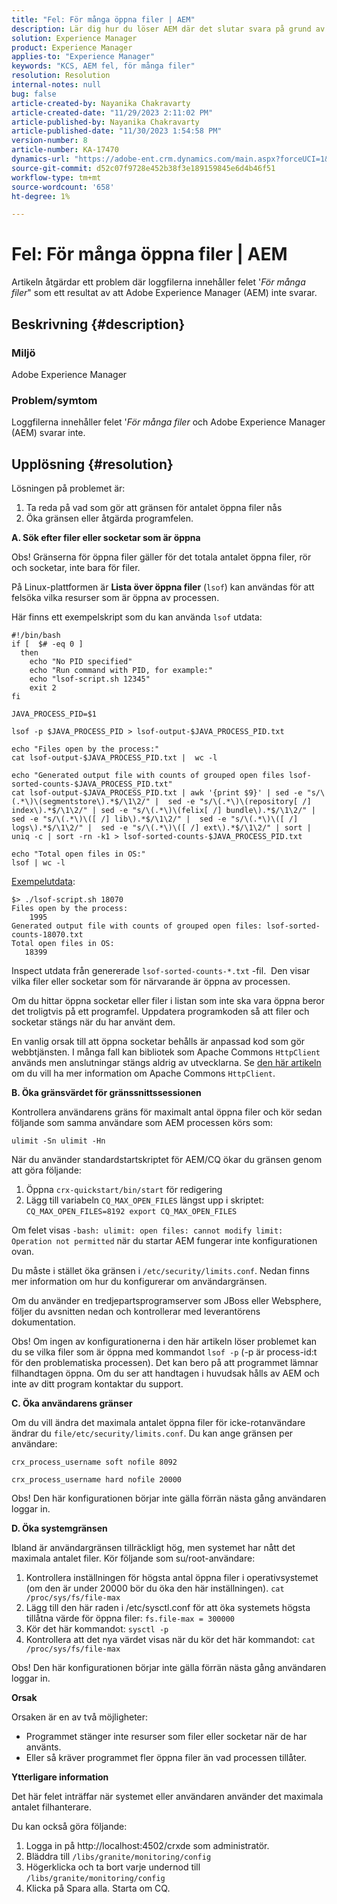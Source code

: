 ```yaml
---
title: "Fel: För många öppna filer | AEM"
description: Lär dig hur du löser AEM där det slutar svara på grund av felet För många öppna filer.
solution: Experience Manager
product: Experience Manager
applies-to: "Experience Manager"
keywords: "KCS, AEM fel, för många filer"
resolution: Resolution
internal-notes: null
bug: false
article-created-by: Nayanika Chakravarty
article-created-date: "11/29/2023 2:11:02 PM"
article-published-by: Nayanika Chakravarty
article-published-date: "11/30/2023 1:54:58 PM"
version-number: 8
article-number: KA-17470
dynamics-url: "https://adobe-ent.crm.dynamics.com/main.aspx?forceUCI=1&pagetype=entityrecord&etn=knowledgearticle&id=62babf1c-c18e-ee11-8179-6045bd006b4b"
source-git-commit: d52c07f9728e452b38f3e189159845e6d4b46f51
workflow-type: tm+mt
source-wordcount: '658'
ht-degree: 1%

---
```


# Fel: För många öppna filer | AEM


Artikeln åtgärdar ett problem där loggfilerna innehåller felet &#39;*För många filer*&quot; som ett resultat av att Adobe Experience Manager (AEM) inte svarar.

## Beskrivning {#description}


### <b>Miljö</b>

Adobe Experience Manager



### <b>Problem/symtom</b>

Loggfilerna innehåller felet &#39;*För många filer* och Adobe Experience Manager (AEM) svarar inte.




## Upplösning {#resolution}


Lösningen på problemet är:

1. Ta reda på vad som gör att gränsen för antalet öppna filer nås
2. Öka gränsen eller åtgärda programfelen.


<b>A. Sök efter filer eller socketar som är öppna</b>

Obs! Gränserna för öppna filer gäller för det totala antalet öppna filer, rör och socketar, inte bara för filer.

På Linux-plattformen är <b>Lista över öppna filer</b> (`lsof`) kan användas för att felsöka vilka resurser som är öppna av processen.

Här finns ett exempelskript som du kan använda `lsof` utdata:


```
#!/bin/bash
if [  $# -eq 0 ] 
  then
    echo "No PID specified"
    echo "Run command with PID, for example:"
    echo "lsof-script.sh 12345"
    exit 2
fi
 
JAVA_PROCESS_PID=$1
 
lsof -p $JAVA_PROCESS_PID > lsof-output-$JAVA_PROCESS_PID.txt
 
echo "Files open by the process:"
cat lsof-output-$JAVA_PROCESS_PID.txt |  wc -l
 
echo "Generated output file with counts of grouped open files lsof-sorted-counts-$JAVA_PROCESS_PID.txt"
cat lsof-output-$JAVA_PROCESS_PID.txt | awk '{print $9}' | sed -e "s/\(.*\)\(segmentstore\).*$/\1\2/" |  sed -e "s/\(.*\)\(repository[ /] index\).*$/\1\2/" | sed -e "s/\(.*\)\(felix[ /] bundle\).*$/\1\2/" |  sed -e "s/\(.*\)\([ /] lib\).*$/\1\2/" |  sed -e "s/\(.*\)\([ /] logs\).*$/\1\2/" |  sed -e "s/\(.*\)\([ /] ext\).*$/\1\2/" | sort | uniq -c | sort -rn -k1 > lsof-sorted-counts-$JAVA_PROCESS_PID.txt
 
echo "Total open files in OS:"
lsof | wc -l
```


<u>Exempelutdata</u>:


```
$> ./lsof-script.sh 18070
Files open by the process:
    1995
Generated output file with counts of grouped open files: lsof-sorted-counts-18070.txt
Total open files in OS:
   18399
```


Inspect utdata från genererade `lsof-sorted-counts-*.txt` -fil.  Den visar vilka filer eller socketar som för närvarande är öppna av processen.

Om du hittar öppna socketar eller filer i listan som inte ska vara öppna beror det troligtvis på ett programfel. Uppdatera programkoden så att filer och socketar stängs när du har använt dem.

En vanlig orsak till att öppna socketar behålls är anpassad kod som gör webbtjänsten. I många fall kan bibliotek som Apache Commons `HttpClient` används men anslutningar stängs aldrig av utvecklarna. Se [den här artikeln](https://stackoverflow.com/questions/43454514/proper-usage-of-apache-httpclient-and-when-to-close-it) om du vill ha mer information om Apache Commons `HttpClient`.

<b>B. Öka gränsvärdet för gränssnittssessionen</b>

Kontrollera användarens gräns för maximalt antal öppna filer och kör sedan följande som samma användare som AEM processen körs som:

`ulimit -Sn ulimit -Hn`

När du använder standardstartskriptet för AEM/CQ ökar du gränsen genom att göra följande:

1. Öppna `crx-quickstart/bin/start` för redigering
2. Lägg till variabeln `CQ_MAX_OPEN_FILES` längst upp i skriptet:    `CQ_MAX_OPEN_FILES=8192 export CQ_MAX_OPEN_FILES`


Om felet visas `-bash: ulimit: open files: cannot modify limit: Operation not permitted` när du startar AEM fungerar inte konfigurationen ovan.

Du måste i stället öka gränsen i `/etc/security/limits.conf`. Nedan finns mer information om hur du konfigurerar om användargränsen.

Om du använder en tredjepartsprogramserver som JBoss eller Websphere, följer du avsnitten nedan och kontrollerar med leverantörens dokumentation.

Obs! Om ingen av konfigurationerna i den här artikeln löser problemet kan du se vilka filer som är öppna med kommandot `lsof -p` (-p är process-id:t för den problematiska processen). Det kan bero på att programmet lämnar filhandtagen öppna. Om du ser att handtagen i huvudsak hålls av AEM och inte av ditt program kontaktar du support.

<b>C. Öka användarens gränser</b>

Om du vill ändra det maximala antalet öppna filer för icke-rotanvändare ändrar du `file/etc/security/limits.conf`. Du kan ange gränsen per användare:

`crx_process_username soft nofile 8092`

`crx_process_username hard nofile 20000`

Obs! Den här konfigurationen börjar inte gälla förrän nästa gång användaren loggar in.

<b>D. Öka systemgränsen</b>

Ibland är användargränsen tillräckligt hög, men systemet har nått det maximala antalet filer. Kör följande som su/root-användare:

1. Kontrollera inställningen för högsta antal öppna filer i operativsystemet (om den är under 20000 bör du öka den här inställningen).
   `cat /proc/sys/fs/file-max`
2. Lägg till den här raden i /etc/sysctl.conf för att öka systemets högsta tillåtna värde för öppna filer:
   `fs.file-max = 300000`
3. Kör det här kommandot:
   `sysctl -p`
4. Kontrollera att det nya värdet visas när du kör det här kommandot:
   `cat /proc/sys/fs/file-max`


Obs! Den här konfigurationen börjar inte gälla förrän nästa gång användaren loggar in.

<b>Orsak</b>

Orsaken är en av två möjligheter:

- Programmet stänger inte resurser som filer eller socketar när de har använts.
- Eller så kräver programmet fler öppna filer än vad processen tillåter.


<b>Ytterligare information</b>

Det här felet inträffar när systemet eller användaren använder det maximala antalet filhanterare.

Du kan också göra följande:

1. Logga in på http://localhost:4502/crxde som administratör.
2. Bläddra till `/libs/granite/monitoring/config`
3. Högerklicka och ta bort varje undernod till `/libs/granite/monitoring/config`
4. Klicka på Spara alla. Starta om CQ.

